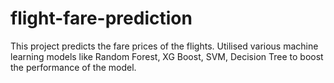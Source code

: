 # flight-fare-prediction
This project predicts the fare prices of the flights. Utilised various machine learning models like Random Forest, XG Boost, SVM, Decision Tree to boost the performance of the model.

